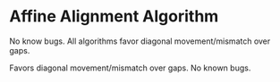 # Affine Alignment Algorithm
No know bugs. 
All algorithms favor diagonal movement/mismatch over gaps. 

Favors diagonal movement/mismatch over gaps. No known bugs.



